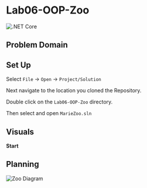 # Lab06-OOP-Zoo
![.NET Core](https://github.com/mrsantons/Lab06-OOP-Zoo/workflows/.NET%20Core/badge.svg?branch=master)


## Problem Domain


## Set Up


Select ```File``` -> ```Open``` -> ```Project/Solution```

Next navigate to the location you cloned the Repository.

Double click on the ```Lab06-OOP-Zoo``` directory.

Then select and open ```MarieZoo.sln```


## Visuals

**Start**




## Planning 
![Zoo Diagram](https://github.com/mrsantons/Lab06-OOP-Zoo/blob/master/Assets/ZooDiagram.jpg)
